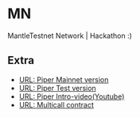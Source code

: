 # MN
MantleTestnet Network | Hackathon  :)



## Extra
- [URL: Piper Mainnet version](https://app.piper.finance/)
- [URL: Piper Test version](https://test_app.piper.finance/)
- [URL: Piper Intro-video(Youtube)](https://www.youtube.com/watch?v=Bmf_VqzIJxA&ab_channel=piper)
- [URL: Multicall contract](https://explorer.testnet.mantle.xyz/address/0xF0Dc8595091708F108a17F445Eb65cff23622F94)
